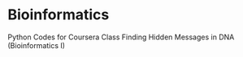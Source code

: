 # Bioinformatics
Python Codes for Coursera Class
Finding Hidden Messages in DNA (Bioinformatics I) 
